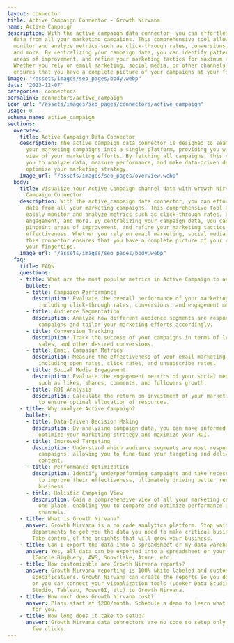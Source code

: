 ```yaml
---
layout: connector
title: Active Campaign Connector - Growth Nirvana
name: Active Campaign
description: With the active_campaign data connector, you can effortlessly gather
  data from all your marketing campaigns. This comprehensive tool allows you to easily
  monitor and analyze metrics such as click-through rates, conversions, engagement,
  and more. By centralizing your campaign data, you can identify patterns, pinpoint
  areas of improvement, and refine your marketing tactics for maximum effectiveness.
  Whether you rely on email marketing, social media, or other channels, this connector
  ensures that you have a complete picture of your campaigns at your fingertips.
image: "/assets/images/seo_pages/body.webp"
date: '2023-12-07'
categories: connectors
permalink: connectors/active_campaign
icon_url: "/assets/images/seo_pages/connectors/active_campaign"
usage: 0
schema_name: active_campaign
sections:
  overview:
    title: Active Campaign Data Connector
    description: The active_campaign data connector is designed to seamlessly integrate
      your marketing campaigns into a single platform, providing you with a holistic
      view of your marketing efforts. By fetching all campaigns, this connector empowers
      you to analyze data, measure performance, and make data-driven decisions to
      optimize your marketing strategy.
    image_url: "/assets/images/seo_pages/overview.webp"
  body:
    title: Visualize Your Active Campaign channel data with Growth Nirvana's Active
      Campaign Connector
    description: With the active_campaign data connector, you can effortlessly gather
      data from all your marketing campaigns. This comprehensive tool allows you to
      easily monitor and analyze metrics such as click-through rates, conversions,
      engagement, and more. By centralizing your campaign data, you can identify patterns,
      pinpoint areas of improvement, and refine your marketing tactics for maximum
      effectiveness. Whether you rely on email marketing, social media, or other channels,
      this connector ensures that you have a complete picture of your campaigns at
      your fingertips.
    image_url: "/assets/images/seo_pages/body.webp"
  faq:
    title: FAQs
    questions:
    - title: What are the most popular metrics in Active Campaign to analyze?
      bullets:
      - title: Campaign Performance
        description: Evaluate the overall performance of your marketing campaigns,
          including click-through rates, conversions, and engagement metrics.
      - title: Audience Segmentation
        description: Analyze how different audience segments are responding to your
          campaigns and tailor your marketing efforts accordingly.
      - title: Conversion Tracking
        description: Track the success of your campaigns in terms of lead generation,
          sales, and other desired conversions.
      - title: Email Campaign Metrics
        description: Measure the effectiveness of your email marketing campaigns,
          including open rates, click rates, and unsubscribe rates.
      - title: Social Media Engagement
        description: Evaluate the engagement metrics of your social media campaigns,
          such as likes, shares, comments, and followers growth.
      - title: ROI Analysis
        description: Calculate the return on investment of your marketing campaigns
          to ensure optimal allocation of resources.
    - title: Why analyze Active Campaign?
      bullets:
      - title: Data-Driven Decision Making
        description: By analyzing campaign data, you can make informed decisions to
          optimize your marketing strategy and maximize your ROI.
      - title: Improved Targeting
        description: Understand which audience segments are most responsive to your
          campaigns, allowing you to fine-tune your targeting and deliver personalized
          content.
      - title: Performance Optimization
        description: Identify underperforming campaigns and take necessary actions
          to improve their effectiveness, ultimately driving better results for your
          business.
      - title: Holistic Campaign View
        description: Gain a comprehensive view of all your marketing campaigns in
          one place, enabling you to compare and optimize performance across different
          channels.
    - title: What is Growth Nirvana?
      answer: Growth Nirvana is a no code analytics platform. Stop waiting for other
        departments to get you the data you need to make critical business decisions.
        Take control of the insights that will grow your business.
    - title: Can I export the data into a spreadsheet or my data warehouse?
      answer: Yes, all data can be exported into a spreadsheet or your data warehouse
        (Google BigQuery, AWS, Snowflake, Azure, etc)
    - title: How customizable are Growth Nirvana reports?
      answer: Growth Nirvana reporting is 100% white labeled and customized to your
        specifications. Growth Nirvana can create the reports so you don’t have to
        or you can connect your visualization tools (Looker Data Studio/Google Data
        Studio, Tableau, PowerBI, etc) to Growth Nirvana.
    - title: How much does Growth Nirvana cost?
      answer: Plans start at $200/month. Schedule a demo to learn what plan is best
        for you.
    - title: How long does it take to setup?
      answer: Growth Nirvana data connectors are no code so setup only requires a
        few clicks.
---
```

